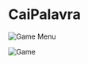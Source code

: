 # CaiPalavra

![Game Menu](https://i.imgur.com/LtxwoLT.png)

![Game](https://i.imgur.com/zo6sXIr.png)
